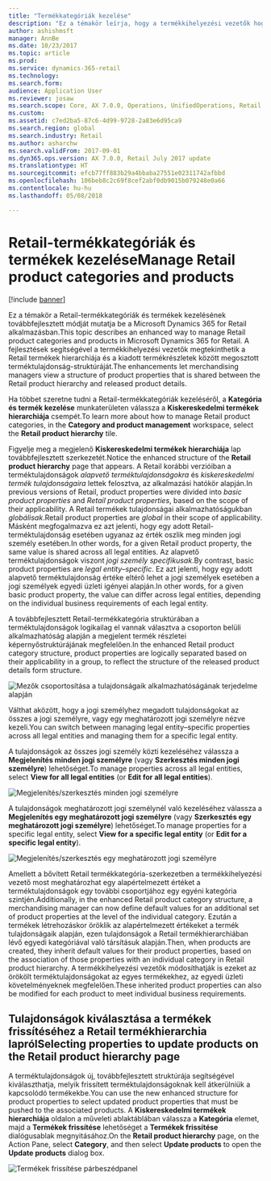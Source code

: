 ```yaml
---
title: "Termékkategóriák kezelése"
description: "Ez a témakör leírja, hogy a termékkihelyezési vezetők hogyan használhatják a Retail termékkategóriákat a Retail-termékhierarchia és a kiadott termék részletei közötti kapcsolatok kezeléséhez."
author: ashishmsft
manager: AnnBe
ms.date: 10/23/2017
ms.topic: article
ms.prod: 
ms.service: dynamics-365-retail
ms.technology: 
ms.search.form: 
audience: Application User
ms.reviewer: josaw
ms.search.scope: Core, AX 7.0.0, Operations, UnifiedOperations, Retail
ms.custom: 
ms.assetid: c7ed2ba5-87c6-4d99-9728-2a83e6d95ca9
ms.search.region: global
ms.search.industry: Retail
ms.author: asharchw
ms.search.validFrom: 2017-09-01
ms.dyn365.ops.version: AX 7.0.0, Retail July 2017 update
ms.translationtype: HT
ms.sourcegitcommit: efcb77ff883b29a4bbaba27551e02311742afbbd
ms.openlocfilehash: 106beb8c2c69f8cef2abf0db9015b079248e0a66
ms.contentlocale: hu-hu
ms.lasthandoff: 05/08/2018

---
```


# <a name="manage-retail-product-categories-and-products"></a><span data-ttu-id="9ac5c-103">Retail-termékkategóriák és termékek kezelése</span><span class="sxs-lookup"><span data-stu-id="9ac5c-103">Manage Retail product categories and products</span></span>

[!include [banner](./includes/banner.md)]

<span data-ttu-id="9ac5c-104">Ez a témakör a Retail-termékkategóriák és termékek kezelésének továbbfejlesztett módját mutatja be a Microsoft Dynamics 365 for Retail alkalmazásban.</span><span class="sxs-lookup"><span data-stu-id="9ac5c-104">This topic describes an enhanced way to manage Retail product categories and products in Microsoft Dynamics 365 for Retail.</span></span> <span data-ttu-id="9ac5c-105">A fejlesztések segítségével a termékkihelyezési vezetők megtekinthetik a Retail termékek hierarchiája és a kiadott termékrészletek között megosztott terméktulajdonság-struktúráját.</span><span class="sxs-lookup"><span data-stu-id="9ac5c-105">The enhancements let merchandising managers view a structure of product properties that is shared between the Retail product hierarchy and released product details.</span></span>

<span data-ttu-id="9ac5c-106">Ha többet szeretne tudni a Retail-termékkategóriák kezeléséről, a **Kategória és termék kezelése** munkaterületen válassza a **Kiskereskedelmi termékek hierarchiája** csempét.</span><span class="sxs-lookup"><span data-stu-id="9ac5c-106">To learn more about how to manage Retail product categories, in the **Category and product management** workspace, select the **Retail product hierarchy** tile.</span></span>

<span data-ttu-id="9ac5c-107">Figyelje meg a megjelenő **Kiskereskedelmi termékek hierarchiája** lap továbbfejlesztett szerkezetét.</span><span class="sxs-lookup"><span data-stu-id="9ac5c-107">Notice the enhanced structure of the **Retail product hierarchy** page that appears.</span></span> <span data-ttu-id="9ac5c-108">A Retail korábbi verzióiban a terméktulajdonságok *alapvető terméktulajdonságokra* és *kiskereskedelmi termék tulajdonságaira* lettek felosztva, az alkalmazási hatókör alapján.</span><span class="sxs-lookup"><span data-stu-id="9ac5c-108">In previous versions of Retail, product properties were divided into *basic product properties* and *Retail product properties*, based on the scope of their applicability.</span></span> <span data-ttu-id="9ac5c-109">A Retail termékek tulajdonságai alkalmazhatóságukban *globálisak*.</span><span class="sxs-lookup"><span data-stu-id="9ac5c-109">Retail product properties are *global* in their scope of applicability.</span></span> <span data-ttu-id="9ac5c-110">Másként megfogalmazva ez azt jelenti, hogy egy adott Retail-terméktulajdonság esetében ugyanaz az érték oszlik meg minden jogi személy esetében.</span><span class="sxs-lookup"><span data-stu-id="9ac5c-110">In other words, for a given Retail product property, the same value is shared across all legal entities.</span></span> <span data-ttu-id="9ac5c-111">Az alapvető terméktulajdonságok viszont *jogi személy specifikusak*.</span><span class="sxs-lookup"><span data-stu-id="9ac5c-111">By contrast, basic product properties are *legal entity–specific*.</span></span> <span data-ttu-id="9ac5c-112">Ez azt jelenti, hogy egy adott alapvető terméktulajdonság értéke eltérő lehet a jogi személyek esetében a jogi személyek egyedi üzleti igényei alapján.</span><span class="sxs-lookup"><span data-stu-id="9ac5c-112">In other words, for a given basic product property, the value can differ across legal entities, depending on the individual business requirements of each legal entity.</span></span>

<span data-ttu-id="9ac5c-113">A továbbfejlesztett Retail-termékkategória struktúrában a terméktulajdonságok logikailag el vannak választva a csoporton belüli alkalmazhatóság alapján a megjelent termék részletei képernyőstruktúrájának megfelelően.</span><span class="sxs-lookup"><span data-stu-id="9ac5c-113">In the enhanced Retail product category structure, product properties are logically separated based on their applicability in a group, to reflect the structure of the released product details form structure.</span></span>

![Mezők csoportosítása a tulajdonságaik alkalmazhatóságának terjedelme alapján](media/NoticeGroupingOfFieldsBasedOnTheirScope.PNG)

<span data-ttu-id="9ac5c-115">Válthat aközött, hogy a jogi személyhez megadott tulajdonságokat az összes a jogi személyre, vagy egy meghatározott jogi személyre nézve kezeli.</span><span class="sxs-lookup"><span data-stu-id="9ac5c-115">You can switch between managing legal entity–specific properties across all legal entities and managing them for a specific legal entity.</span></span>

<span data-ttu-id="9ac5c-116">A tulajdonságok az összes jogi személy közti kezeléséhez válassza a **Megjelenítés minden jogi személyre** (vagy **Szerkesztés minden jogi személyre**) lehetőséget.</span><span class="sxs-lookup"><span data-stu-id="9ac5c-116">To manage properties across all legal entities, select **View for all legal entities** (or **Edit for all legal entities**).</span></span>

![Megjelenítés/szerkesztés minden jogi személyre](media/ToggleBackToEditForSpecificLegalEntity.PNG)

<span data-ttu-id="9ac5c-118">A tulajdonságok meghatározott jogi személynél való kezeléséhez válassza a **Megjelenítés egy meghatározott jogi személyre** (vagy **Szerkesztés egy meghatározott jogi személyre**) lehetőséget.</span><span class="sxs-lookup"><span data-stu-id="9ac5c-118">To manage properties for a specific legal entity, select **View for a specific legal entity** (or **Edit for a specific legal entity**).</span></span>

![Megjelenítés/szerkesztés egy meghatározott jogi személyre](media/ToggleToEditForAllLegalEntities.PNG)

<span data-ttu-id="9ac5c-120">Amellett a bővített Retail termékkategória-szerkezetben a termékkihelyezési vezető most meghatározhat egy alapértelmezett értéket a terméktulajdonságok egy további csoportjához egy egyéni kategória szintjén.</span><span class="sxs-lookup"><span data-stu-id="9ac5c-120">Additionally, in the enhanced Retail product category structure, a merchandising manager can now define default values for an additional set of product properties at the level of the individual category.</span></span> <span data-ttu-id="9ac5c-121">Ezután a termékek létrehozáskor öröklik az alapértelmezett értékeket a termék tulajdonságaik alapján, ezen tulajdonságok a Retail termékhierarchiában lévő egyedi kategóriával való társításuk alapján.</span><span class="sxs-lookup"><span data-stu-id="9ac5c-121">Then, when products are created, they inherit default values for their product properties, based on the association of those properties with an individual category in Retail product hierarchy.</span></span> <span data-ttu-id="9ac5c-122">A termékkihelyezési vezetők módosíthatják is ezeket az örökölt terméktulajdonságokat az egyes termékekhez, az egyedi üzleti követelményeknek megfelelően.</span><span class="sxs-lookup"><span data-stu-id="9ac5c-122">These inherited product properties can also be modified for each product to meet individual business requirements.</span></span>

## <a name="selecting-properties-to-update-products-on-the-retail-product-hierarchy-page"></a><span data-ttu-id="9ac5c-123">Tulajdonságok kiválasztása a termékek frissítéséhez a Retail termékhierarchia lapról</span><span class="sxs-lookup"><span data-stu-id="9ac5c-123">Selecting properties to update products on the Retail product hierarchy page</span></span>

<span data-ttu-id="9ac5c-124">A terméktulajdonságok új, továbbfejlesztett struktúrája segítségével kiválaszthatja, melyik frissített terméktulajdonságoknak kell átkerülniük a kapcsolódó termékekbe.</span><span class="sxs-lookup"><span data-stu-id="9ac5c-124">You can use the new enhanced structure for product properties to select updated product properties that must be pushed to the associated products.</span></span> <span data-ttu-id="9ac5c-125">A **Kiskereskedelmi termékek hierarchiája** oldalon a műveleti ablaktáblában válassza a **Kategória** elemet, majd a **Termékek frissítése** lehetőséget a **Termékek frissítése** dialógusablak megnyitásához.</span><span class="sxs-lookup"><span data-stu-id="9ac5c-125">On the **Retail product hierarchy** page, on the Action Pane, select **Category**, and then select **Update products** to open the **Update products** dialog box.</span></span>

![Termékek frissítése párbeszédpanel](media/NewUpdateProductsEnhancedView.PNG)


